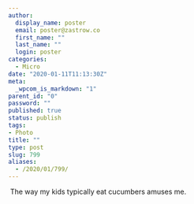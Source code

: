```yaml
---
author:
  display_name: poster
  email: poster@zastrow.co
  first_name: ""
  last_name: ""
  login: poster
categories:
  - Micro
date: "2020-01-11T11:13:30Z"
meta:
  _wpcom_is_markdown: "1"
parent_id: "0"
password: ""
published: true
status: publish
tags:
- Photo
title: ""
type: post
slug: 799
aliases:
  - /2020/01/799/
---
```

<p><img src="/assets/2020/01/79707366_158820022090000_59791150107264860_n.jpg?_nc_ht=scontent.cdninstagram.com&amp;_nc_ohc=J1WkKwcJB2AAX903wd_&amp;oh=10464936c70bb4db4211b82dd789822a&amp;oe=5EA42405" alt="" /> The way my kids typically eat cucumbers amuses me.</p>
